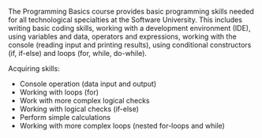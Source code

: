 
The Programming Basics course provides basic programming skills needed for all technological 
specialties at the Software University. This includes writing basic coding skills, working with
a development environment (IDE), using variables and data, operators and expressions, working
with the console (reading input and printing results), using conditional constructors (if, if-else)
 and loops (for, while, do-while).

Acquiring skills:
- Console operation (data input and output)
- Working with loops (for)
- Work with more complex logical checks
- Working with logical checks (if-else)
- Perform simple calculations
- Working with more complex loops (nested for-loops and while)

